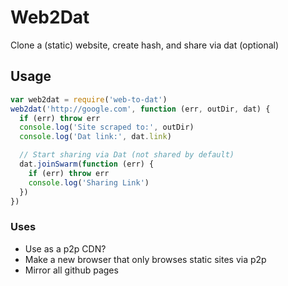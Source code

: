 # Web2Dat

Clone a (static) website, create hash, and share via dat (optional)

## Usage

```javascript
var web2dat = require('web-to-dat')
web2dat('http://google.com', function (err, outDir, dat) {
  if (err) throw err
  console.log('Site scraped to:', outDir)
  console.log('Dat link:', dat.link)

  // Start sharing via Dat (not shared by default)
  dat.joinSwarm(function (err) {
    if (err) throw err
    console.log('Sharing Link')
  })
})
```

### Uses

* Use as a p2p CDN? 
* Make a new browser that only browses static sites via p2p
* Mirror all github pages


